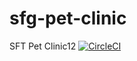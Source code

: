 # sfg-pet-clinic
SFT Pet Clinic12
[![CircleCI](https://circleci.com/gh/efb84/sfg-pet-clinic.svg?style=svg)](https://circleci.com/gh/efb84/sfg-pet-clinic)